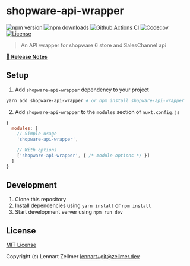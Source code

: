 # shopware-api-wrapper

[![npm version][npm-version-src]][npm-version-href]
[![npm downloads][npm-downloads-src]][npm-downloads-href]
[![Github Actions CI][github-actions-ci-src]][github-actions-ci-href]
[![Codecov][codecov-src]][codecov-href]
[![License][license-src]][license-href]

> An API wrapper for shopware 6 store and SalesChannel api

[📖 **Release Notes**](./CHANGELOG.md)

## Setup

1. Add `shopware-api-wrapper` dependency to your project

```bash
yarn add shopware-api-wrapper # or npm install shopware-api-wrapper
```

2. Add `shopware-api-wrapper` to the `modules` section of `nuxt.config.js`

```js
{
  modules: [
    // Simple usage
    'shopware-api-wrapper',

    // With options
    ['shopware-api-wrapper', { /* module options */ }]
  ]
}
```

## Development

1. Clone this repository
2. Install dependencies using `yarn install` or `npm install`
3. Start development server using `npm run dev`

## License

[MIT License](./LICENSE)

Copyright (c) Lennart Zellmer <lennart+git@zellmer.dev>

<!-- Badges -->
[npm-version-src]: https://img.shields.io/npm/v/shopware-api-wrapper/latest.svg
[npm-version-href]: https://npmjs.com/package/shopware-api-wrapper

[npm-downloads-src]: https://img.shields.io/npm/dt/shopware-api-wrapper.svg
[npm-downloads-href]: https://npmjs.com/package/shopware-api-wrapper

[github-actions-ci-src]: https://github.com//workflows/ci/badge.svg
[github-actions-ci-href]: https://github.com//actions?query=workflow%3Aci

[codecov-src]: https://img.shields.io/codecov/c/github/.svg
[codecov-href]: https://codecov.io/gh/

[license-src]: https://img.shields.io/npm/l/shopware-api-wrapper.svg
[license-href]: https://npmjs.com/package/shopware-api-wrapper
